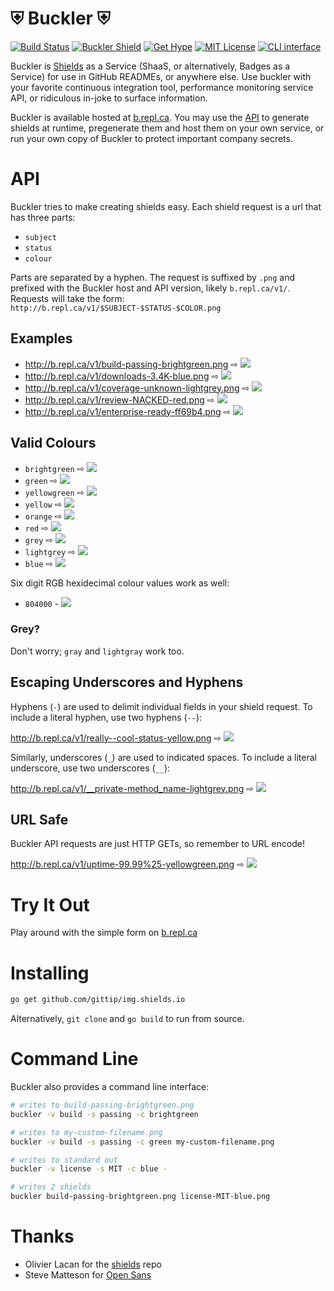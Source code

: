 # ⛨ Buckler ⛨

[![Build Status](https://travis-ci.org/gittip/img.shields.io.png)](https://travis-ci.org/gittip/img.shields.io)
[![Buckler Shield](http://b.repl.ca/v1/use-buckler-blue.png)](http://buckler.repl.ca)
[![Get Hype](http://b.repl.ca/v1/GET-HYPE!-orange.png)](http://buckler.repl.ca)
[![MIT License](http://b.repl.ca/v1/License-MIT-red.png)](LICENSE)
[![CLI interface](http://b.repl.ca/v1/command-line-blue.png)](#command-line)

Buckler is [Shields](https://github.com/olivierlacan/shields) as a Service (ShaaS, or alternatively, Badges as a Service)
for use in GitHub READMEs, or anywhere else. Use buckler with your favorite continuous integration tool, performance
monitoring service API, or ridiculous in-joke to surface information.

Buckler is available hosted at [b.repl.ca](http://buckler.repl.ca). You may use the [API](#API) to generate shields at runtime,
pregenerate them and host them on your own service, or run your own copy of Buckler to protect important company secrets.

# API

Buckler tries to make creating shields easy. Each shield request is a url that has three parts:
- `subject`
- `status`
- `colour`

Parts are separated by a hyphen. The request is suffixed by `.png` and prefixed with the Buckler host and API version, likely
`b.repl.ca/v1/`. Requests will take the form: `http://b.repl.ca/v1/$SUBJECT-$STATUS-$COLOR.png`

## Examples

- http://b.repl.ca/v1/build-passing-brightgreen.png ⇨ ![](http://b.repl.ca/v1/build-passing-brightgreen.png)
- http://b.repl.ca/v1/downloads-3.4K-blue.png ⇨ ![](http://b.repl.ca/v1/downloads-3.4K-blue.png)
- http://b.repl.ca/v1/coverage-unknown-lightgrey.png ⇨ ![](http://b.repl.ca/v1/coverage-unknown-lightgrey.png)
- http://b.repl.ca/v1/review-NACKED-red.png ⇨ ![](http://b.repl.ca/v1/review-NACKED-red.png)
- http://b.repl.ca/v1/enterprise-ready-ff69b4.png ⇨ ![](http://b.repl.ca/v1/enterprise-ready-ff69b4.png)

## Valid Colours

- `brightgreen` ⇨ ![](http://b.repl.ca/v1/colour-brightgreen-brightgreen.png)
- `green` ⇨ ![](http://b.repl.ca/v1/colour-green-green.png)
- `yellowgreen` ⇨ ![](http://b.repl.ca/v1/colour-yellowgreen-yellowgreen.png)
- `yellow` ⇨ ![](http://b.repl.ca/v1/colour-yellow-yellow.png)
- `orange` ⇨ ![](http://b.repl.ca/v1/colour-orange-orange.png)
- `red` ⇨ ![](http://b.repl.ca/v1/colour-red-red.png)
- `grey` ⇨ ![](http://b.repl.ca/v1/colour-grey-grey.png)
- `lightgrey` ⇨ ![](http://b.repl.ca/v1/colour-lightgrey-lightgrey.png)
- `blue` ⇨ ![](http://b.repl.ca/v1/colour-blue-blue.png)

Six digit RGB hexidecimal colour values work as well:

- `804000` - ![](http://b.repl.ca/v1/colour-brown-804000.png)

### Grey?

Don't worry; `gray` and `lightgray` work too.

## Escaping Underscores and Hyphens

Hyphens (`-`) are used to delimit individual fields in your shield request. To include a literal hyphen, use two hyphens (`--`):

http://b.repl.ca/v1/really--cool-status-yellow.png ⇨ ![](http://b.repl.ca/v1/really--cool-status-yellow.png)

Similarly, underscores (`_`) are used to indicated spaces. To include a literal underscore, use two underscores (`__`):

http://b.repl.ca/v1/__private-method_name-lightgrey.png ⇨ ![](http://b.repl.ca/v1/__private-method_name-lightgrey.png)

## URL Safe

Buckler API requests are just HTTP GETs, so remember to URL encode!

http://b.repl.ca/v1/uptime-99.99%25-yellowgreen.png ⇨ ![](http://b.repl.ca/v1/uptime-99.99%25-yellowgreen.png)

# Try It Out

Play around with the simple form on [b.repl.ca](http://b.repl.ca)

# Installing

```bash
go get github.com/gittip/img.shields.io
```

Alternatively, `git clone` and `go build` to run from source.

# Command Line

Buckler also provides a command line interface:

```bash
# writes to build-passing-brightgreen.png
buckler -v build -s passing -c brightgreen

# writes to my-custom-filename.png
buckler -v build -s passing -c green my-custom-filename.png

# writes to standard out
buckler -v license -s MIT -c blue -

# writes 2 shields
buckler build-passing-brightgreen.png license-MIT-blue.png
```

# Thanks

- Olivier Lacan for the [shields](https://github.com/olivierlacan/shields) repo
- Steve Matteson for [Open Sans](http://opensans.com/)
